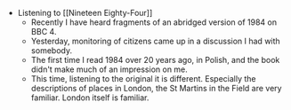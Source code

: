 - Listening to [[Nineteen Eighty-Four]]
	- Recently I have heard fragments of an abridged version of 1984 on BBC 4.
	- Yesterday, monitoring of citizens came up in a discussion I had with somebody.
	- The first time I read 1984 over 20 years ago, in Polish, and the book didn't make much of an impression on me.
	- This time, listening to the original it is different. Especially the descriptions of places in London, the St Martins in the Field are very familiar. London itself is familiar.